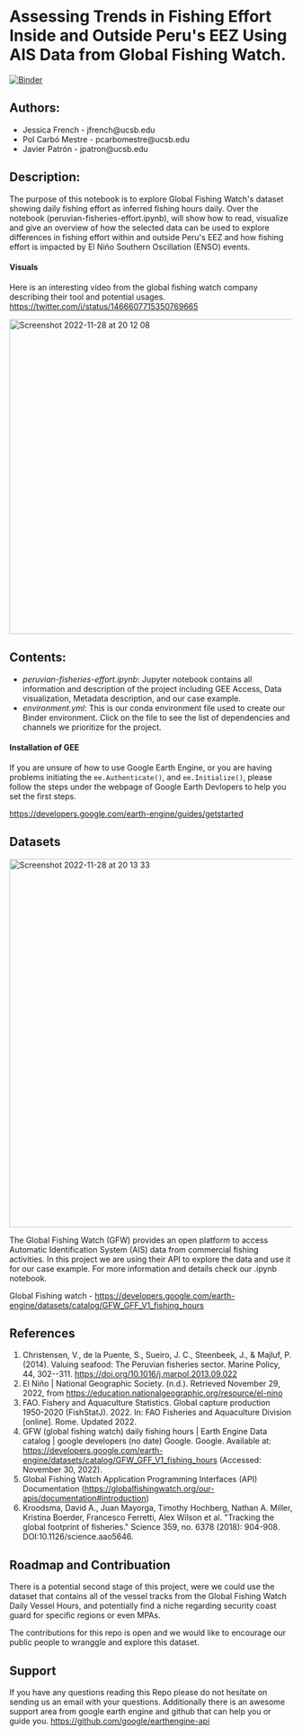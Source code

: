 # **Assessing Trends in Fishing Effort Inside and Outside Peru's EEZ Using AIS Data from Global Fishing Watch.**

[![Binder](https://mybinder.org/badge_logo.svg)](https://mybinder.org/v2/gh/EDS220-Fall2022-org/homework-2-mangrove-team.git/HEAD?labpath=peruvian-fisheries-effort.ipynb)

## **Authors:**

-   Jessica French - jfrench\@ucsb.edu
-   Pol Carbó Mestre - pcarbomestre\@ucsb.edu
-   Javier Patrón - jpatron\@ucsb.edu

## **Description:**

The purpose of this notebook is to explore Global Fishing Watch's dataset showing daily fishing effort as inferred fishing hours daily. Over the notebook (peruvian-fisheries-effort.ipynb), will show how to read, visualize and give an overview of how the selected data can be used to explore differences in fishing effort within and outside Peru's EEZ and how fishing effort is impacted by El Niño Southern Oscillation (ENSO) events.

#### **Visuals**

Here is an interesting video from the global fishing watch company describing their tool and potential usages. https://twitter.com/i/status/1466607715350769665

<img src="https://user-images.githubusercontent.com/110002614/204437845-87b9ac57-6944-45d7-ae79-b035ee656554.png" alt="Screenshot 2022-11-28 at 20 12 08" width="560"/>

## Contents:

-   *peruvian-fisheries-effort.ipynb*: Jupyter notebook contains all information and description of the project including GEE Access, Data visualization, Metadata description, and our case example.
-   *environment.yml*: This is our conda environment file used to create our Binder environment. Click on the file to see the list of dependencies and channels we prioritize for the project.

#### **Installation of GEE**

If you are unsure of how to use Google Earth Engine, or you are having problems initiating the `ee.Authenticate()`, and `ee.Initialize()`, please follow the steps under the webpage of Google Earth Devlopers to help you set the first steps.

https://developers.google.com/earth-engine/guides/getstarted

## **Datasets**

<img src="https://user-images.githubusercontent.com/110002614/204438134-ea688841-9f4b-473d-b72e-386b5c343024.png" alt="Screenshot 2022-11-28 at 20 13 33" width="655"/>

The Global Fishing Watch (GFW) provides an open platform to access Automatic Identification System (AIS) data from commercial fishing activities. In this project we are using their API to explore the data and use it for our case example. For more information and details check our .ipynb notebook.

Global Fishing watch - https://developers.google.com/earth-engine/datasets/catalog/GFW_GFF_V1_fishing_hours

## **References**

1.  Christensen, V., de la Puente, S., Sueiro, J. C., Steenbeek, J., & Majluf, P. (2014). Valuing seafood: The Peruvian fisheries sector. Marine Policy, 44, 302--311. https://doi.org/10.1016/j.marpol.2013.09.022
2.  El Niño \| National Geographic Society. (n.d.). Retrieved November 29, 2022, from https://education.nationalgeographic.org/resource/el-nino
3.  FAO. Fishery and Aquaculture Statistics. Global capture production 1950-2020 (FishStatJ). 2022. In: FAO Fisheries and Aquaculture Division \[online\]. Rome. Updated 2022.
4.  GFW (global fishing watch) daily fishing hours \| Earth Engine Data catalog \| google developers (no date) Google. Google. Available at: https://developers.google.com/earth-engine/datasets/catalog/GFW_GFF_V1_fishing_hours (Accessed: November 30, 2022).
5.  Global Fishing Watch Application Programming Interfaces (API) Documentation (https://globalfishingwatch.org/our-apis/documentation#introduction)
6.  Kroodsma, David A., Juan Mayorga, Timothy Hochberg, Nathan A. Miller, Kristina Boerder, Francesco Ferretti, Alex Wilson et al. "Tracking the global footprint of fisheries." Science 359, no. 6378 (2018): 904-908. DOI:10.1126/science.aao5646.

## **Roadmap and Contribuation**

There is a potential second stage of this project, were we could use the dataset that contains all of the vessel tracks from the Global Fishing Watch Daily Vessel Hours, and potentially find a niche regarding security coast guard for specific regions or even MPAs.

The contributions for this repo is open and we would like to encourage our public people to wranggle and explore this dataset.

## **Support**

If you have any questions reading this Repo please do not hesitate on sending us an email with your questions. Additionally there is an awesome support area from google earth engine and github that can help you or guide you. https://github.com/google/earthengine-api
